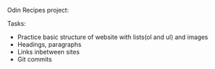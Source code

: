 Odin Recipes project:

Tasks:
- Practice basic structure of website with lists(ol and ul) and images
- Headings, paragraphs
- Links inbetween sites
- Git commits